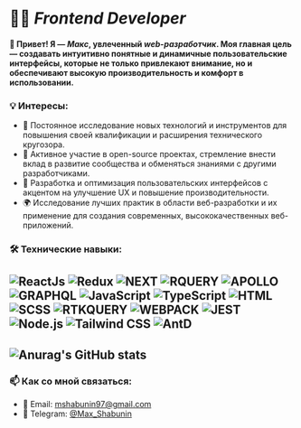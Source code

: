# 🧑‍💻 *Frontend Developer*

#### 👋 Привет! Я — _**Макс**_, увлеченный _**web-разработчик**_. Моя главная цель — создавать интуитивно понятные и динамичные пользовательские интерфейсы, которые не только привлекают внимание, но и обеспечивают высокую производительность и комфорт в использовании.

### 💡 Интересы:
<ul>
  <li>🚀 Постоянное исследование новых технологий и инструментов для повышения своей квалификации и расширения технического кругозора.</li>
  <li>🤝 Активное участие в open-source проектах, стремление внести вклад в развитие сообщества и обменяться знаниями с другими разработчиками.</li>
  <li>🧩 Разработка и оптимизация пользовательских интерфейсов с акцентом на улучшение UX и повышение производительности.</li>
  <li>🌍 Исследование лучших практик в области веб-разработки и их применение для создания современных, высококачественных веб-приложений.</li>
</ul>


### 🛠️ Технические навыки:
![ReactJs](https://img.shields.io/badge/-ReactJs-343942?style=for-the-badge&logo=React)
![Redux](https://img.shields.io/badge/-Redux-343942?style=for-the-badge&logo=Redux)
![NEXT](https://img.shields.io/badge/-NEXT-343942?style=for-the-badge&logo=vercel)
![RQUERY](https://img.shields.io/badge/-RQUERY-343942?style=for-the-badge&logo=reactquery)
![APOLLO](https://img.shields.io/badge/-APOLLO-343942?style=for-the-badge&logo=apollographql)
![GRAPHQL](https://img.shields.io/badge/-GRAPHQL-343942?style=for-the-badge&logo=graphql)
![JavaScript](https://img.shields.io/badge/-Vanilla-343942?style=for-the-badge&logo=JavaScript)
![TypeScript](https://img.shields.io/badge/-TypeScript-343942?style=for-the-badge&logo=TypeScript)
![HTML](https://img.shields.io/badge/-HTML-343942?style=for-the-badge&logo=html5)
![SCSS](https://img.shields.io/badge/-SCSS-343942?style=for-the-badge&logo=sass)
![RTKQUERY](https://img.shields.io/badge/-RTK_QUERY-343942?style=for-the-badge&logo=redux)
![WEBPACK](https://img.shields.io/badge/-WEBPACK-343942?style=for-the-badge&logo=webpack)
![JEST](https://img.shields.io/badge/-JEST-343942?style=for-the-badge&logo=jest)
![Node.js](https://img.shields.io/badge/-Node.js-343942?style=for-the-badge&logo=Node.js)
![Tailwind CSS](https://img.shields.io/badge/-Tailwind_CSS-343942?style=for-the-badge&logo=tailwindcss)
![AntD](https://img.shields.io/badge/-AntD-343942?style=for-the-badge&logo=antdesign)
---

## ![Anurag's GitHub stats](https://github-readme-stats.vercel.app/api/?username=mshabunin97\&show_icons=true\&title_color=fff\&icon_color=FD8AC9\&text_color=F7F7F7\&bg_color=343942)

### 📫 Как со мной связаться:
<ul>
  <li>📧 Email: <a href="mailto:mshabunin97@gmail.com">mshabunin97@gmail.com</a></li>
  <li>💬 Telegram: <a href='https://t.me/Max_Shabunin'>@Max_Shabunin</a></li>
</ul>
